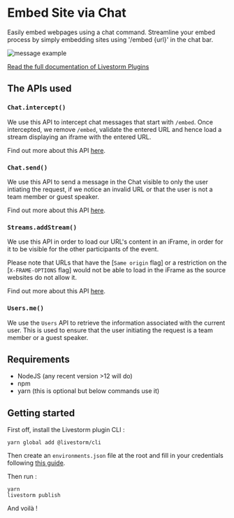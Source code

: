 # Embed Site via Chat

Easily embed webpages using a chat command.
Streamline your embed process by simply embedding sites using '/embed {url}' in the chat bar.

![message example](https://github.com/livestorm/livestorm-plugins-examples/blob/master/embed-site-via-chat/animation.gif?raw=true)

[Read the full documentation of Livestorm Plugins](https://github.com/livestorm/livestorm-plugin)

## The APIs used

### `Chat.intercept()`

We use this API to intercept chat messages that start with `/embed`.
Once intercepted, we remove `/embed`, validate the entered URL and hence load a stream displaying an iframe with the entered URL.

Find out more about this API [here](https://developers.livestorm.co/docs/chat#intercept).

### `Chat.send()`

We use this API to send a message in the Chat visible to only the user intiating the request, if we notice an invalid URL or that the user is not a team member or guest speaker.

Find out more about this API [here](https://developers.livestorm.co/docs/chat#send).

### `Streams.addStream()`

We use this API in order to load our URL's content in an iFrame, in order for it to be visible for the other participants of the event.

Please note that URLs that have the [`Same origin` flag] or a restriction on the [`X-FRAME-OPTIONS` flag] would not be able to load in the iFrame as the source websites do not allow it.

Find out more about this API [here](https://developers.livestorm.co/docs/streams#addstream).

### `Users.me()`

We use the `Users` API to retrieve the information associated with the current user. This is used to ensure that the user initiating the request is a team member or a guest speaker.

## Requirements

- NodeJS (any recent version >12 will do)
- npm
- yarn (this is optional but below commands use it)

## Getting started

First off, install the Livestorm plugin CLI : 

```
yarn global add @livestorm/cli
```

Then create an `environments.json` file at the root and fill in your credentials following [this guide](https://developers.livestorm.co/docs/managing-environments).

Then run :
```
yarn
livestorm publish
```

And voilà !
